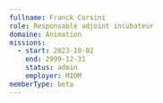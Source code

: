 ```yaml
---
fullname: Franck Corsini
role: Responsable adjoint incubateur
domaine: Animation
missions:
  - start: 2023-10-02
    end: 2999-12-31
    status: admin
    employer: MIOM
memberType: beta
---
```


